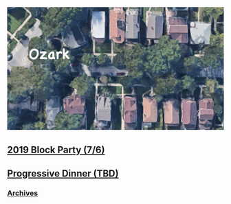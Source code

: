 ![Ozark](/assets/images/ozark.jpg "Ozark")
-----

## [2019 Block Party (7/6)](/2019blockparty.md)
## [Progressive Dinner (TBD)](/2019progressivedinner/)

### [Archives](/archived/)
